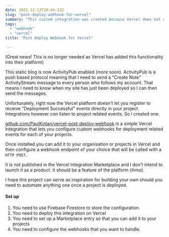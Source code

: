 ```yaml
---
date: 2022-12-13T20:44:13Z
slug: "post-deploy-webhook-for-vercel"
summary: "This custom integration was created because Vercel does not currently offer the ability to configure webhooks for project-related events such as Deploy Successful."
tags: 
  - "webhook"
  - "vercel"
title: "Post Deploy Webhook for Vercel"

---
```


(Great news! This is no longer needed as Vercel has added this functionality into their platform)

This static blog is now ActivityPub enabled (more soon). ActivityPub is a push based protocol meaning that I need to send a "Create Note" ActivityStream message to every person who follows my account. That means I need to know when my site has just been deployed so I can then send the messages. 

Unfortunately, right now the Vercel platform doesn't let you register to receive "Deployment Successful" events directly in your project. Integrations however _can_ listen to project related events. So I created one.

[github.com/PaulKinlan/vercel-post-deploy-webhook](https://github.com/PaulKinlan/vercel-post-deploy-webhook "https://github.com/PaulKinlan/vercel-post-deploy-webhook") is a simple Vercel Integration that lets you configure custom webhooks for deployment related events for each of your projects.

Once installed you can add it to your organisation or projects in Vercel and then configure a webhook endpoint of your choice that will be called with a `HTTP POST`.

It is not published in the Vercel Integration Marketplace and I don't intend to launch it as a product. It should be a feature of the platform (ihmo).

I hope this project can serve as inspiration for building your own should you need to automate anything one once a project is deployed.

#### Set up

1. You need to use Firebase Firestore to store the configuration.
2. You need to deploy this integration on Vercel
3. You need to set up a Marketplace entry so that you can add it to your projects
4. You need to configure the webhooks that you want to handle.
